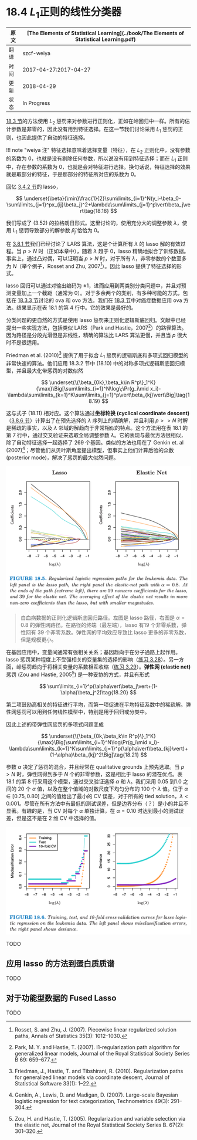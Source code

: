 # 18.4 $L_1$正则的线性分类器

| 原文   | [The Elements of Statistical Learning](../book/The Elements of Statistical Learning.pdf) |
| ---- | ---------------------------------------- |
| 翻译   | szcf-weiya                               |
| 时间   | 2017-04-27:2017-04-27                    |
|更新|2018-04-29|
|状态|In Progress|

[18.3 节](../18-High-Dimensional-Problems/18.3-Linear-Classifiers-with-Quadratic-Regularization/index.html)的方法使用 $L_2$ 惩罚来对参数进行正则化，正如在岭回归中一样。所有的估计参数是非零的，因此没有用到特征选择。在这一节我们讨论采用 $L_1$ 惩罚的正则，也因此提供了自动的特征选择。

!!! note "weiya 注"
		特征选择意味着选择变量（特征），在 $L_2$ 正则化中，没有参数的系数为 $0$，也就是没有剔除任何参数，所以说没有用到特征选择；而在 $L_1$ 正则中，存在参数的系数为 $0$，也就是会对特征进行选择。换句话说，特征选择的效果就是取部分的特征，于是那部分的特征所对应的系数为 $0$。

回忆 [3.4.2 节](../03-Linear-Methods-for-Regression/3.4-Shrinkage-Methods/index.html)的 lasso，

$$
\underset{\beta}{\min}\frac{1}{2}\sum\limits_{i=1}^N(y_i-\beta_0-\sum\limits_{j=1}^px_{ij}\beta_j)^2+\lambda\sum\limits_{j=1}^p\vert\beta_j\vert\tag{18.18}
$$

我们写成了 $(3.52)$ 的拉格朗日形式。这里讨论的，使用充分大的调整参数 $\lambda$，使用 $L_1$ 惩罚导致部分的解参数 $\hat\beta_j$ 恰恰为 $0$。

在 [3.8.1 节](../03-Linear-Methods-for-Regression/3.4-Shrinkage-Methods/index.html)我们已经讨论了 LARS 算法，这是个计算所有 $\lambda$ 的 lasso 解的有效过程。当 $p > N$ 时（正如本章中），随着 $\lambda$ 趋于 0，lasso 精确地拟合了训练数据。事实上，通过凸对偶，可以证明当 $p>N$ 时，对于所有 $\lambda$，非零参数的个数至多为 $N$（举个例子，Rosset and Zhu, 2007[^1]）。因此 lasso 提供了特征选择的形式。

lasso 回归可以通过对输出编码为 $\pm 1$，进而应用到两类别分类问题中，并且对预测变量加上一个截距（通常为 $0$）。对于多余两个的类别，有多种可能的方式，包括在 [18.3.3 节](/18-High-Dimensional-Problems/18.3-Linear-Classifiers-with-Quadratic-Regularization/index.html)讨论的 ova 和 ovo 方法。我们在 [18.3 节](/18-High-Dimensional-Problems/18.3-Linear-Classifiers-with-Quadratic-Regularization/index.html)中对癌症数据应用 ova 方法。结果显示在表 18.1 的第 4 行中。它的效果是最好的。

分类问题的更自然的方式是使用 lasso 惩罚来正则化逻辑斯底回归。文献中已经提出一些实现方法，包括类似 LARS（Park and Hastie，2007[^2]）的路径算法。因为路径是分段光滑但是非线性，精确的算法比 LARS 算法更慢，并且当 $p$ 很大时不是很适用。

Friedman et al. (2010)[^3] 提供了用于拟合 $L_1$ 惩罚的逻辑斯底和多项式回归模型的非常快速的算法。他们应用 18.3.2 节中 $(18.10)$ 中的对称多项式逻辑斯底回归模型，并且最大化带惩罚的对数似然

$$
\underset{\{\beta_{0k},\beta_k\in R^p\}_1^K}{\max}\Big[\sum\limits_{i=1}^N\log\;\Pr(g_i\mid x_i)-\lambda\sum\limits_{k=1}^K\sum\limits_{j=1}^p\vert\beta_{kj}\vert\Big]\tag{18.19}
$$

这与式子 $(18.11)$ 相对应。这个算法通过**坐标轮换 (cyclical coordinate descent)**（[3.8.6 节](../03-Linear-Methods-for-Regression/3.8-More-on-the-Lasso-and-Related-Path-Algorithms/index.html)）计算出了在预先选择的 $\lambda$ 序列上的精确解，并且利用 $p>>N$ 时解是稀疏的事实，以及 $\lambda$ 邻域的解趋向于非常相似的特点。这个方法用在表 18.1 的第 7 行中，通过交叉验证来选取全局调整参数 $\lambda$。它的表现与最优方法很相似，除了自动特征选择一起选择了 $269$ 个基因。类似的方法也用在了 Genkin et. al (2007)[^5]；尽管他们从贝叶斯角度提出模型，但事实上他们计算后验的众数 (posterior mode)，解决了惩罚的最大似然问题。

![](../img/18/fig18.5.png)

> 白血病数据的正则化逻辑斯底回归路径。左图是 lasso 路径，右图是 $\alpha=0.8$ 的弹性网路径。在路径的终端（最左端），lasso 有19 个非零系数，弹性网有 39 个非零系数。弹性网的平均效应导致比 lasso 更多的非零系数，但是规模更小。

在基因应用中，变量间通常有强相关关系；基因趋向于在分子通路上起作用。lasso 惩罚某种程度上不受强相关的变量集的选择的影响（[练习 3.28](https://github.com/szcf-weiya/ESL-CN/issues/123)）。另一方面，岭惩罚趋向于将相关变量的系数相互收缩（[练习 3.29](https://github.com/szcf-weiya/ESL-CN/issues/124)）。**弹性网 (elastic net)** 惩罚 (Zou and Hastie, 2005[^4]) 是一种妥协的方式，并且有形式

$$
\sum\limits_{i=1}^p(\alpha\vert\beta_j\vert+(1-\alpha)\beta_j^2)\tag{18.20}
$$

第二项鼓励高相关的特征进行平均，而第一项促进在平均特征系数中的稀疏解。弹性网惩罚可以用到任何线性模型中，特别是用于回归或分类中。

因此上述的带弹性网惩罚的多项式问题变成

$$
\underset{\{\beta_{0k,\beta_k\in R^p}\}_1^K}{\max}\Big[\sum\limits_{i=1}^N\log\Pr(g_i\mid x_i)-\lambda\sum\limits_{k=1}^K\sum\limits_{j=1}^p(\alpha\vert\beta_{kj}\vert)+(1-\alpha)\beta_{kj}^2\Big]\tag{18.21}
$$

参数 $\alpha$ 决定了惩罚的混合，并且经常在 qualitative grounds 上预先选取。当 $p>N$ 时，弹性网得到多于 $N$ 个的非零参数，这是相比于 lasso 的潜在优点。表 18.1 的第 8 行采用这个模型，通过交叉验证选择 $\alpha$ 和 $\lambda$。我们采用 $0.05$ 到1.0 之间的 20 个 $\alpha$ 值，以及在整个值域的对数尺度下均匀分布的 100 个 $\lambda$ 值。位于 $\alpha\in [0.75,0.80]$ 之间的值给出了最小的 CV 误差，对于所有的 tied solution，$\lambda < 0.001$。尽管在所有方法中有最低的测试误差，但是边界分布（？）是小的并且不显著。有趣的是，当 CV 对每个 $\alpha$ 单独计算，在 $\alpha=0.10$ 时达到最小的测试误差，但是这不是在 $2$ 维 CV 中选择的值。

![](../img/18/fig18.6.png)

TODO

## 应用 lasso 的方法到蛋白质质谱

TODO

## 对于功能型数据的 Fused Lasso

TODO

[^1]: Rosset, S. and Zhu, J. (2007). Piecewise linear regularized solution paths, Annals of Statistics 35(3): 1012–1030.
[^2]: Park, M. Y. and Hastie, T. (2007). l1-regularization path algorithm for generalized linear models, Journal of the Royal Statistical Society Series B 69: 659–677.
[^3]: Friedman, J., Hastie, T. and Tibshirani, R. (2010). Regularization paths for generalized linear models via coordinate descent, Journal of Statistical Software 33(1): 1–22.
[^4]: Zou, H. and Hastie, T. (2005). Regularization and variable selection via the elastic net, Journal of the Royal Statistical Society Series B. 67(2): 301–320.
[^5]: Genkin, A., Lewis, D. and Madigan, D. (2007). Large-scale Bayesian logistic regression for text categorization, Technometrics 49(3): 291–304.